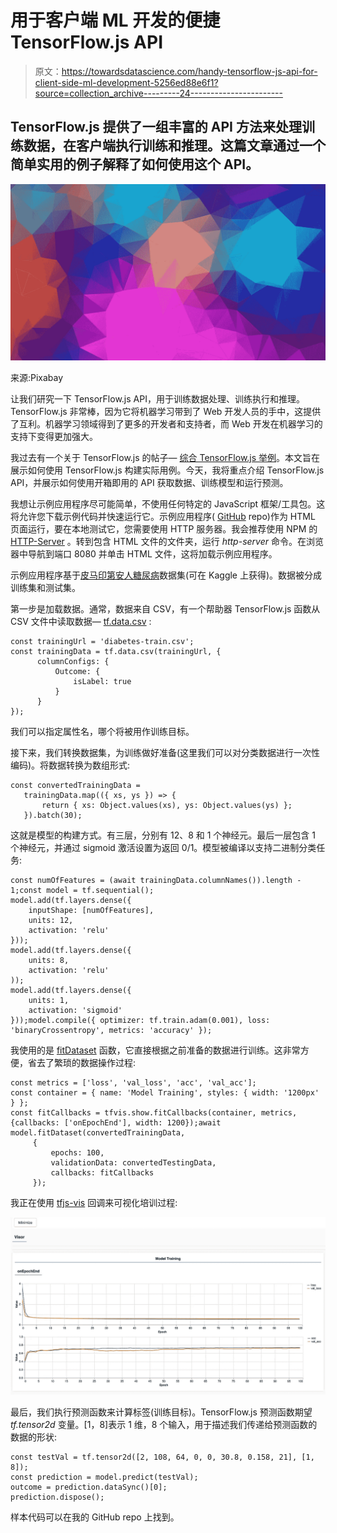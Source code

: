 # 用于客户端 ML 开发的便捷 TensorFlow.js API

> 原文：<https://towardsdatascience.com/handy-tensorflow-js-api-for-client-side-ml-development-5256ed88e6f1?source=collection_archive---------24----------------------->

## TensorFlow.js 提供了一组丰富的 API 方法来处理训练数据，在客户端执行训练和推理。这篇文章通过一个简单实用的例子解释了如何使用这个 API。

![](img/918368dc289a36fd25699ba4be969e53.png)

来源:Pixabay

让我们研究一下 TensorFlow.js API，用于训练数据处理、训练执行和推理。TensorFlow.js 非常棒，因为它将机器学习带到了 Web 开发人员的手中，这提供了互利。机器学习领域得到了更多的开发者和支持者，而 Web 开发在机器学习的支持下变得更加强大。

我过去有一个关于 TensorFlow.js 的帖子— [综合 TensorFlow.js 举例](/comprehensive-tensorflow-js-example-96367625fab7)。本文旨在展示如何使用 TensorFlow.js 构建实际用例。今天，我将重点介绍 TensorFlow.js API，并展示如何使用开箱即用的 API 获取数据、训练模型和运行预测。

我想让示例应用程序尽可能简单，不使用任何特定的 JavaScript 框架/工具包。这将允许您下载示例代码并快速运行它。示例应用程序( [GitHub](https://github.com/abaranovskis-redsamurai/automation-repo/tree/master/tfjs-simple) repo)作为 HTML 页面运行，要在本地测试它，您需要使用 HTTP 服务器。我会推荐使用 NPM 的 [HTTP-Server](https://www.npmjs.com/package/http-server) 。转到包含 HTML 文件的文件夹，运行 *http-server* 命令。在浏览器中导航到端口 8080 并单击 HTML 文件，这将加载示例应用程序。

示例应用程序基于[皮马印第安人糖尿病](https://www.kaggle.com/uciml/pima-indians-diabetes-database)数据集(可在 Kaggle 上获得)。数据被分成训练集和测试集。

第一步是加载数据。通常，数据来自 CSV，有一个帮助器 TensorFlow.js 函数从 CSV 文件中读取数据— [tf.data.csv](https://js.tensorflow.org/api/latest/#data.csv) :

```
const trainingUrl = 'diabetes-train.csv';
const trainingData = tf.data.csv(trainingUrl, {
      columnConfigs: {
          Outcome: {
              isLabel: true
          }
      }
});
```

我们可以指定属性名，哪个将被用作训练目标。

接下来，我们转换数据集，为训练做好准备(这里我们可以对分类数据进行一次性编码)。将数据转换为数组形式:

```
const convertedTrainingData =
   trainingData.map(({ xs, ys }) => {
       return { xs: Object.values(xs), ys: Object.values(ys) };
   }).batch(30);
```

这就是模型的构建方式。有三层，分别有 12、8 和 1 个神经元。最后一层包含 1 个神经元，并通过 sigmoid 激活设置为返回 0/1。模型被编译以支持二进制分类任务:

```
const numOfFeatures = (await trainingData.columnNames()).length - 1;const model = tf.sequential();
model.add(tf.layers.dense({
    inputShape: [numOfFeatures],
    units: 12,
    activation: 'relu'
}));
model.add(tf.layers.dense({
    units: 8,
    activation: 'relu'
));
model.add(tf.layers.dense({
    units: 1,
    activation: 'sigmoid'
}));model.compile({ optimizer: tf.train.adam(0.001), loss: 'binaryCrossentropy', metrics: 'accuracy' });
```

我使用的是 [fitDataset](https://js.tensorflow.org/api/latest/#tf.Sequential.fitDataset) 函数，它直接根据之前准备的数据进行训练。这非常方便，省去了繁琐的数据操作过程:

```
const metrics = ['loss', 'val_loss', 'acc', 'val_acc'];
const container = { name: 'Model Training', styles: { width: '1200px' } };
const fitCallbacks = tfvis.show.fitCallbacks(container, metrics, {callbacks: ['onEpochEnd'], width: 1200});await model.fitDataset(convertedTrainingData,
     {
         epochs: 100,
         validationData: convertedTestingData,
         callbacks: fitCallbacks
     });
```

我正在使用 [tfjs-vis](https://js.tensorflow.org/api_vis/1.4.0/) 回调来可视化培训过程:

![](img/0e6da698de359f682ad48a6fb8de9220.png)

最后，我们执行预测函数来计算标签(训练目标)。TensorFlow.js 预测函数期望 *tf.tensor2d* 变量。[1，8]表示 1 维，8 个输入，用于描述我们传递给预测函数的数据的形状:

```
const testVal = tf.tensor2d([2, 108, 64, 0, 0, 30.8, 0.158, 21], [1, 8]);
const prediction = model.predict(testVal);
outcome = prediction.dataSync()[0];
prediction.dispose();
```

样本代码可以在我的 GitHub repo 上找到。